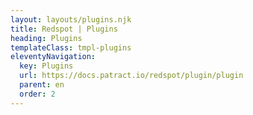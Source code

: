 ```yaml
---
layout: layouts/plugins.njk
title: Redspot | Plugins
heading: Plugins
templateClass: tmpl-plugins
eleventyNavigation:
  key: Plugins
  url: https://docs.patract.io/redspot/plugin/plugin
  parent: en
  order: 2
---
```

